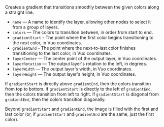 Creates a gradient that transitions smoothly between the given colors along a straight line. 

   - `name` — A name to identify the layer, allowing other nodes to select it from a group of layers. 
   - `colors` — The colors to transition between, in order from start to end.
   - `gradientStart` - The point where the first color begins transitioning to the next color, in Vuo coordinates. 
   - `gradientEnd` - The point where the next-to-last color finishes transitioning to the last color, in Vuo coordinates.
   - `layerCenter` — The center point of the output layer, in Vuo coordinates.
   - `layerRotation` — The output layer's rotation to the left, in degrees.
   - `layerWidth` — The output layer's width, in Vuo coordinates.
   - `layerHeight` — The output layer's height, in Vuo coordinates.

If `gradientStart` is directly above `gradientEnd`, then the colors transition from top to bottom. If `gradientStart` is directly to the left of `gradientEnd`, then the colors transition from left to right. If `gradientStart` is diagonal from `gradientEnd`, then the colors transition diagonally. 

Beyond `gradientStart` and `gradientEnd`, the image is filled with the first and last color (or, if `gradientStart` and `gradientEnd` are the same, just the first color). 
